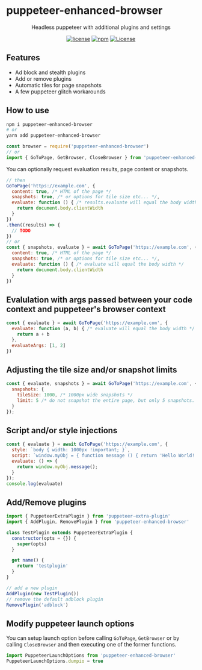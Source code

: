 puppeteer-enhanced-browser
======

<div align="center">

Headless puppeteer with additional plugins and settings

[![license](https://img.shields.io/badge/license-MIT-blue.svg)](https://github.com/chickencoding123/puppeteer-enhanced-browser/blob/main/LICENSE) [![npm](https://img.shields.io/npm/v/puppeteer-enhanced-browser)](https://www.npmjs.com/package/puppeteer-enhanced-browser) [![License](https://img.shields.io/npm/l/puppeteer-enhanced-browser)](https://github.com/chickencoding123/puppeteer-enhanced-browser/blob/main/LICENSE)


</div>

## Features
- Ad block and stealth plugins
- Add or remove plugins
- Automatic tiles for page snapshots
- A few puppeteer glitch workarounds

## How to use
```sh
npm i puppeteer-enhanced-browser
# or
yarn add puppeteer-enhanced-browser
```

```js
const browser = require('puppeteer-enhanced-browser')
// or
import { GoToPage, GetBrowser, CloseBrowser } from 'puppeteer-enhanced-browser'
```
You can optionally request evaluation results, page content or snapshots.
```js
// then
GoToPage('https://example.com', { 
  content: true, /* HTML of the page */
  snapshots: true, /* or options for tile size etc... */, 
  evaluate: function () { /* results.evaluate will equal the body width */
    return document.body.clientWidth
  }
})
.then((results) => {
  // TODO
})
// or
const { snapshots, evaluate } = await GoToPage('https://example.com', { 
  content: true, /* HTML of the page */
  snapshots: true, /* or options for tile size etc... */, 
  evaluate: function () { /* evaluate will equal the body width */
    return document.body.clientWidth
  }
})

```
## Evalulation with args passed between your code context and puppeteer's browser context
```js
const { evaluate } = await GoToPage('https://example.com', {
  evaluate: function (a, b) { /* evaluate will equal the body width */
    return a + b
  },
  evaluateArgs: [1, 2]
})
```
## Adjusting the tile size and/or snapshot limits
```js
const { evaluate, snapshots } = await GoToPage('https://example.com', {
  snapshots: {
    tileSize: 1000, /* 1000px wide snapshots */
    limit: 5 /* do not snapshot the entire page, but only 5 snapshots. Depending on the tileSize this will return snapshots from all of or a portion of the page */
  }
});
```
## Script and/or style injections
```js
const { evaluate } = await GoToPage('https://example.com', {
  style: `body { width: 1000px !important; }`,
  script: `window.myObj = { function message () { return 'Hello World!'; } }`
  evaluate: () => {
    return window.myObj.message();
  }
});
console.log(evaluate)
```

## Add/Remove plugins
```js
import { PuppeteerExtraPlugin } from 'puppeteer-extra-plugin'
import { AddPlugin, RemovePlugin } from 'puppeteer-enhanced-browser'

class TestPlugin extends PuppeteerExtraPlugin {
  constructor(opts = {}) {
    super(opts)
  }

  get name() {
    return 'testplugin'
  }
}

// add a new plugin
AddPlugin(new TestPlugin())
// remove the default adblock plugin
RemovePlugin('adblock')
```

## Modify puppeteer launch options
You can setup launch option before calling `GoToPage`, `GetBrowser` or by calling `CloseBrowser` and then executing one of the former functions.
```js
import PuppeteerLaunchOptions from 'puppeteer-enhanced-browser'
PuppeteerLaunchOptions.dumpio = true
```